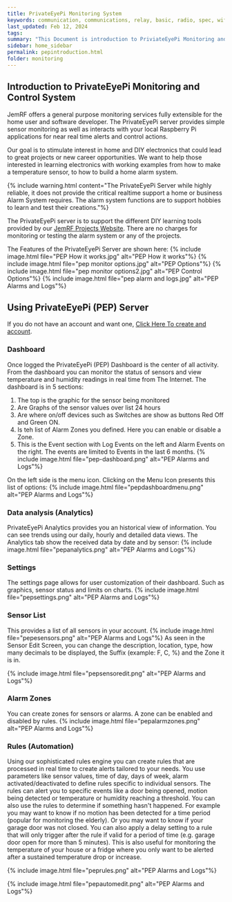 ```yaml
---
title: PrivateEyePi Monitoring System
keywords: communication, communications, relay, basic, radio, spec, wifi, sensor
last_updated: Feb 12, 2024
tags:
summary: "This Document is introduction to PriviateEyePi Monitoring and Features"
sidebar: home_sidebar
permalink: pepintroduction.html
folder: monitoring
---
```


## Introduction to PrivateEyePi Monitoring and Control System
JemRF offers a general purpose monitoring services fully extensible for the home user and software developer. The PrivateEyePi server provides simple sensor monitoring as well as interacts with your local Raspberry Pi applications for near real time alerts and control actions.

Our goal is to stimulate interest in home and DIY electronics that could lead to great projects or new career opportunities. We want to help those interested in learning electronics with working examples from how to make a temperature sensor, to how to build a home alarm system.

{% include warning.html content="The PrivateEyePi Server while highly reliable, it does not provide the critical realtime support a home or business Alarm System requires. The alarm system functions are to support hobbies to learn and test their creations."%}

The PrivateEyePi server is to support the different DIY learning tools provided by our [JemRF Projects Website](https:///projects.jemrf.com). There are no charges for monitoring or testing the alarm system or any of the projects.

The Features of the PrivateEyePi Server are shown here:
{% include image.html file="PEP How it works.jpg" alt="PEP How it works"%}
{% include image.html file="pep monitor options.jpg" alt="PEP Options"%}
{% include image.html file="pep monitor options2.jpg" alt="PEP Control Options"%}
{% include image.html file="pep alarm and logs.jpg" alt="PEP Alarms and Logs"%}

## Using PrivateEyePi (PEP) Server
If you do not have an account and want one, [Click Here To create and account](pepregistration.html).

### Dashboard
Once logged the PrivateEyePi (PEP) Dashboard is the center of all activity.
From the dashboard you can monitor the status of sensors and view temperature and humidity readings in real time from The Internet.
The dashboard is in 5 sections:
1. The top is the graphic for the sensor being monitored
2. Are Graphs of the sensor values over list 24 hours
3. Are where on/off devices such as Switches are show as buttons Red Off and Green ON.
4. Is teh list of Alarm Zones you defined. Here you can enable or disable a Zone.
5. This is the Event section with Log Events on the left and Alarm Events on the right. The events are limited to Events in the last 6 months.
{% include image.html file="pep-dashboard.png" alt="PEP Alarms and Logs"%}


On the left side is the menu icon. Clicking on the Menu Icon presents this list of options:
{% include image.html file="pepdashboardmenu.png" alt="PEP Alarms and Logs"%}

### Data analysis (Analytics)
PrivateEyePi Analytics provides you an historical view of information. You can see trends using our daily, hourly and detailed data views.
The Analytics tab show the received data by date and by sensor:
{% include image.html file="pepanalytics.png" alt="PEP Alarms and Logs"%}

### Settings
The settings page allows for user customization of their dashboard. Such as graphics, sensor status and limits on charts.
{% include image.html file="pepsettings.png" alt="PEP Alarms and Logs"%}

### Sensor List
This provides a list of all sensors in your account.
{% include image.html file="pepesensors.png" alt="PEP Alarms and Logs"%}
As seen in the Sensor Edit Screen, you can change the description, location, type, how many decimals to be displayed, the Suffix (example: F, C, %) and the Zone it is in.

{% include image.html file="pepsensoredit.png" alt="PEP Alarms and Logs"%}

### Alarm Zones
You can create zones for sensors or alarms. A zone can be enabled and disabled by rules.
{% include image.html file="pepalarmzones.png" alt="PEP Alarms and Logs"%}

### Rules (Automation)
Using our sophisticated rules engine you can create rules that are processed in real time to create alerts tailored to your needs. You use parameters like sensor values, time of day, days of week, alarm activated/deactivated to define rules specific to individual sensors. The rules can alert you to specific events like a door being opened, motion being detected or temperature or humidity reaching a threshold. You can also use the rules to determine if something hasn't happened. For example you may want to know if no motion has been detected for a time period (popular for monitoring the elderly). Or you may want to know if your garage door was not closed. You can also apply a delay setting to a rule that will only trigger after the rule if valid for a period of time (e.g. garage door open for more than 5 minutes). This is also useful for monitoring the temperature of your house or a fridge where you only want to be alerted after a sustained temperature drop or increase.

{% include image.html file="peprules.png" alt="PEP Alarms and Logs"%}

{% include image.html file="pepautomedit.png" alt="PEP Alarms and Logs"%}

